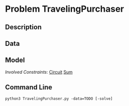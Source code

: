 # Problem TravelingPurchaser

## Description



## Data



## Model

*Involved Constraints*: [Circuit](https://pycsp.org/documentation/constraints/Circuit) [Sum](https://pycsp.org/documentation/constraints/Sum)


## Command Line

```shell
python3 TravelingPurchaser.py -data=TODO [-solve]
```


